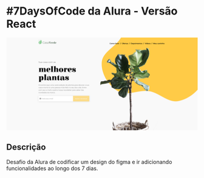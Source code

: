 # #7DaysOfCode da Alura - Versão React

![](/src/assets/Screenshot%20Casa%20Verde.png)

## Descrição
Desafio da Alura de codificar um design do figma e ir adicionando funcionalidades ao longo dos 7 dias.
